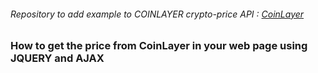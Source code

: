 ###### Repository to add example to COINLAYER crypto-price API : [CoinLayer](https://coinlayer.com/)

### How to get the price from CoinLayer in your web page using **JQUERY** and **AJAX**

